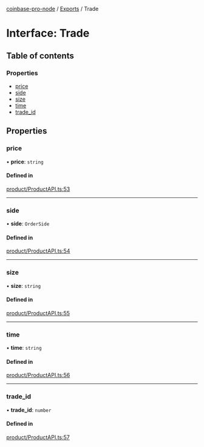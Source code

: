 [coinbase-pro-node](../README.md) / [Exports](../modules.md) / Trade

# Interface: Trade

## Table of contents

### Properties

- [price](Trade.md#price)
- [side](Trade.md#side)
- [size](Trade.md#size)
- [time](Trade.md#time)
- [trade_id](Trade.md#trade_id)

## Properties

### price

• **price**: `string`

#### Defined in

[product/ProductAPI.ts:53](https://github.com/bennycode/coinbase-pro-node/blob/01e6d53/src/product/ProductAPI.ts#L53)

---

### side

• **side**: `OrderSide`

#### Defined in

[product/ProductAPI.ts:54](https://github.com/bennycode/coinbase-pro-node/blob/01e6d53/src/product/ProductAPI.ts#L54)

---

### size

• **size**: `string`

#### Defined in

[product/ProductAPI.ts:55](https://github.com/bennycode/coinbase-pro-node/blob/01e6d53/src/product/ProductAPI.ts#L55)

---

### time

• **time**: `string`

#### Defined in

[product/ProductAPI.ts:56](https://github.com/bennycode/coinbase-pro-node/blob/01e6d53/src/product/ProductAPI.ts#L56)

---

### trade_id

• **trade_id**: `number`

#### Defined in

[product/ProductAPI.ts:57](https://github.com/bennycode/coinbase-pro-node/blob/01e6d53/src/product/ProductAPI.ts#L57)

